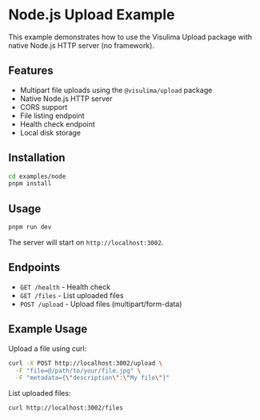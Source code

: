 # Node.js Upload Example

This example demonstrates how to use the Visulima Upload package with native Node.js HTTP server (no framework).

## Features

- Multipart file uploads using the `@visulima/upload` package
- Native Node.js HTTP server
- CORS support
- File listing endpoint
- Health check endpoint
- Local disk storage

## Installation

```bash
cd examples/node
pnpm install
```

## Usage

```bash
pnpm run dev
```

The server will start on `http://localhost:3002`.

## Endpoints

- `GET /health` - Health check
- `GET /files` - List uploaded files
- `POST /upload` - Upload files (multipart/form-data)

## Example Usage

Upload a file using curl:

```bash
curl -X POST http://localhost:3002/upload \
  -F "file=@/path/to/your/file.jpg" \
  -F "metadata={\"description\":\"My file\"}"
```

List uploaded files:

```bash
curl http://localhost:3002/files
```
